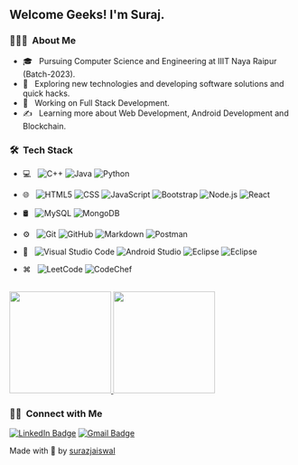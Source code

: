 
<h2> Welcome Geeks! I'm Suraj.</h2>

<h3> 👨🏻‍💻 &nbsp;About Me </h3>

- 🎓 &nbsp; Pursuing Computer Science and Engineering at IIIT Naya Raipur (Batch-2023).
- 🧐 &nbsp; Exploring new technologies and developing software solutions and quick hacks.
- 💼 &nbsp; Working on Full Stack Development.
- ✍️ &nbsp; Learning more about Web Development, Android Development and Blockchain.

<h3> 🛠 &nbsp;Tech Stack</h3>

- 💻 &nbsp;
  ![C++](https://img.shields.io/badge/-C++-333333?style=flat&logo=cplusplus&logoColor=00599C)
  ![Java](https://img.shields.io/badge/-Java-333333?style=flat&logo=java)
  ![Python](https://img.shields.io/badge/-Python-333333?style=flat&logo=python&logoColor=#F4F006)
  
- 🌐 &nbsp;
  ![HTML5](https://img.shields.io/badge/-HTML5-333333?style=flat&logo=HTML5)
  ![CSS](https://img.shields.io/badge/-CSS-333333?style=flat&logo=CSS3&logoColor=1572B6)
  ![JavaScript](https://img.shields.io/badge/-JavaScript-333333?style=flat&logo=javascript)
  ![Bootstrap](https://img.shields.io/badge/-Bootstrap-333333?style=flat&logo=bootstrap&logoColor=563D7C)
  ![Node.js](https://img.shields.io/badge/-Node.js-333333?style=flat&logo=node.js)
  ![React](https://img.shields.io/badge/-React-333333?style=flat&logo=react)
  
- 🛢 &nbsp;
  ![MySQL](https://img.shields.io/badge/-MySQL-333333?style=flat&logo=mysql)
  ![MongoDB](https://img.shields.io/badge/-MongoDB-333333?style=flat&logo=mongodb)
- ⚙️ &nbsp;
  ![Git](https://img.shields.io/badge/-Git-333333?style=flat&logo=git)
  ![GitHub](https://img.shields.io/badge/-GitHub-333333?style=flat&logo=github)
  ![Markdown](https://img.shields.io/badge/-Markdown-333333?style=flat&logo=markdown)
  ![Postman](https://img.shields.io/badge/-Postman-333333?style=flat&logo=postman)
- 🔧 &nbsp;
  ![Visual Studio Code](https://img.shields.io/badge/-Visual%20Studio%20Code-333333?style=flat&logo=visual-studio-code&logoColor=007ACC)
  ![Android Studio](https://img.shields.io/badge/-Android%20Studio-333333?style=flat&logo=androidstudio&logoColor=#91FB97)
  ![Eclipse](https://img.shields.io/badge/-Eclipse-333333?style=flat&logo=eclipse-ide&logoColor=2C2255)
  ![Eclipse](https://img.shields.io/badge/-Jupyter-333333?style=flat&logo=jupyter)
- ⌘ &nbsp;
  ![LeetCode](https://img.shields.io/badge/-LeetCode-333333?style=flat&logo=leetcode)
  ![CodeChef](https://img.shields.io/badge/-CodeChef-333333?style=flat&logo=codechef)
  
<br/>

<a href="https://github.com/surazjaiswal">
  <img height="180em" src="https://github-readme-stats.vercel.app/api?username=surazjaiswal&theme=blue-green" />
  <img height="180em" src="https://github-readme-stats.vercel.app/api/top-langs/?username=surazjaiswal&theme=blue-green&layout=compact" />
</a>

<br/>
<h3> 🤝🏻 &nbsp;Connect with Me </h3>

[![LinkedIn Badge](https://img.shields.io/badge/-LinkedIn-333333?style=flat-square&logo=Linkedin&logoColor=white&link=https://www.linkedin.com/in/surazjaiswal)](https://www.linkedin.com/in/surazjaiswal) 
[![Gmail Badge](https://img.shields.io/badge/-Gmail-333333?style=flat-square&logo=Gmail&link=mailto:write2suraz@gmail.com)](mailto:write2suraz@gmail.com)


Made with 💙 by [surazjaiswal](https://github.com/surazjaiswal)


